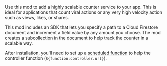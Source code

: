 Use this mod to add a highly scalable counter service to your app. This is ideal for applications that count viral actions or any very high velocity action such as views, likes, or shares.

This mod includes an SDK that lets you specify a path to a Cloud Firestore document and increment a field value by any amount you choose. The mod creates a subcollection in the document to help track the counter in a scalable way.

After installation, you'll need to set up a [scheduled function](https://firebase.google.com/docs/functions/schedule-functions) to help the controller function (`${function:controller.url}`).

